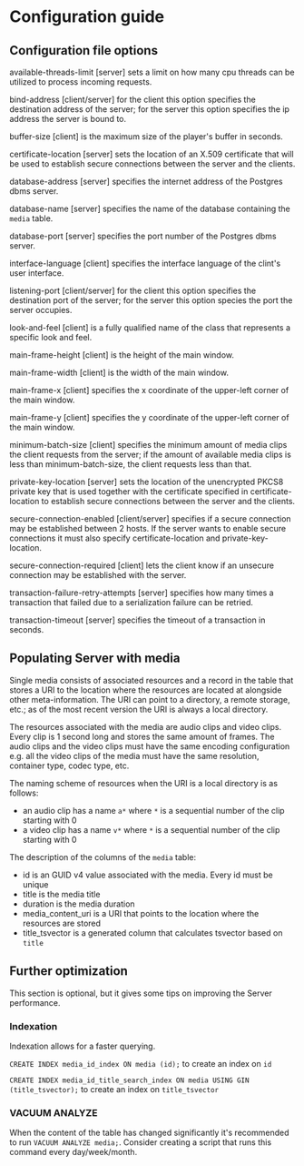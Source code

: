 # Configuration guide

## Configuration file options

available-threads-limit [server] sets a limit on how many cpu threads can be utilized
to process incoming requests.

bind-address [client/server] for the client this option specifies the destination 
address of the server; for the server this option specifies the ip address the server
is bound to.

buffer-size [client] is the maximum size of the player's buffer in seconds.

certificate-location [server] sets the location of an X.509 certificate that will be 
used to establish secure connections between the server and the clients.

database-address [server] specifies the internet address of the Postgres dbms server.

database-name [server] specifies the name of the database containing the `media` table.

database-port [server] specifies the port number of the Postgres dbms server.

interface-language [client] specifies the interface language of the clint's user 
interface.

listening-port [client/server] for the client this option specifies the destination 
port of the server; for the server this option species the port the server occupies.

look-and-feel [client] is a fully qualified name of the class that represents 
a specific look and feel.

main-frame-height [client] is the height of the main window.

main-frame-width [client] is the width of the main window.

main-frame-x [client] specifies the x coordinate of the upper-left corner of 
the main window.

main-frame-y [client] specifies the y coordinate of the upper-left corner of 
the main window.

minimum-batch-size [client] specifies the minimum amount of media clips the client
requests from the server; if the amount of available media clips is less than
minimum-batch-size, the client requests less than that.

private-key-location [server] sets the location of the unencrypted PKCS8 private
key that is used together with the certificate specified in certificate-location to
establish secure connections between the server and the clients.

secure-connection-enabled [client/server] specifies if a secure connection may be 
established between 2 hosts. If the server wants to enable secure connections it 
must also specify certificate-location and private-key-location.

secure-connection-required [client] lets the client know if an unsecure 
connection may be established with the server.

transaction-failure-retry-attempts [server] specifies how many times a transaction
that failed due to a serialization failure can be retried.

transaction-timeout [server] specifies the timeout of a transaction in seconds.

## Populating Server with media

Single media consists of associated resources and a record in the table that stores 
a URI to the location where the resources are located at alongside other meta-information. 
The URI can point to a directory, a remote storage, etc.; as of the most recent version 
the URI is always a local directory.

The resources associated with the media are audio clips and video clips. Every clip is
1 second long and stores the same amount of frames. The audio clips and the video clips
must have the same encoding configuration e.g. all the video clips of
the media must have the same resolution, container type, codec type, etc.

The naming scheme of resources when the URI is a local directory is as follows:
 - an audio clip has a name `a*` where `*` is a sequential number of the clip 
starting with 0
 - a video clip has a name `v*` where `*` is a sequential number of the clip 
starting with 0

The description of the columns of the `media` table:
 - id is an GUID v4 value associated with the media. Every id must be unique
 - title is the media title
 - duration is the media duration
 - media_content_uri is a URI that points to the location where the resources are 
stored
 - title_tsvector is a generated column that calculates tsvector based on `title`

## Further optimization

This section is optional, but it gives some tips on improving the Server performance.

### Indexation
Indexation allows for a faster querying.

`CREATE INDEX media_id_index ON media (id);` to create an index on `id`

`CREATE INDEX media_id_title_search_index ON media USING GIN (title_tsvector);` to
create an index on `title_tsvector`

### VACUUM ANALYZE

When the content of the table has changed significantly it's recommended to run 
`VACUUM ANALYZE media;`. Consider creating a script that runs this command every 
day/week/month.